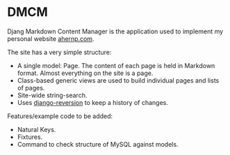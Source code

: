 # DMCM

Djang Markdown Content Manager is the application used to implement my personal website
[ahernp.com](http:/ahernp.com).

The site has a very simple structure:

* A single model: Page. The content of each page is held in Markdown format. Almost everything on the site is a page.
* Class-based generic views are used to build individual pages and lists of pages.
* Site-wide string-search.
* Uses [django-reversion](https://github.com/etianen/django-reversion) to keep a history of changes.

Features/example code to be added:

* Natural Keys.
* Fixtures.
* Command to check structure of MySQL against models.
